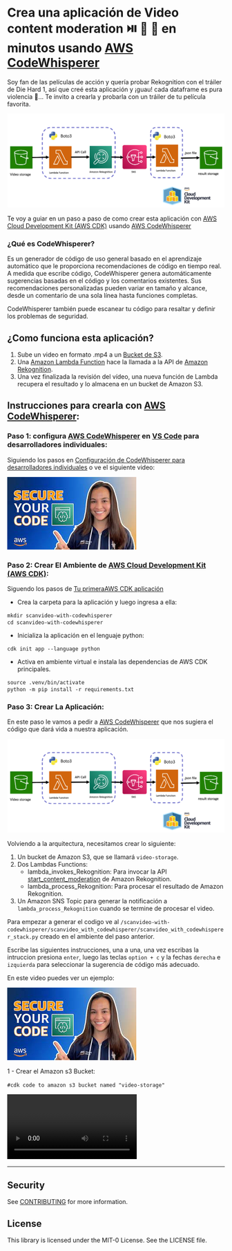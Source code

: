 # Crea una aplicación de Video content moderation ⏯️ 🔫 🚬 en minutos usando [AWS CodeWhisperer](https://aws.amazon.com/es/pm/codewhisperer)


Soy fan de las películas de acción y quería probar Rekognition con el tráiler de Die Hard 1, así que creé esta aplicación y ¡guau! cada dataframe es pura violencia 🫣... Te invito a crearla y probarla con un tráiler de tu película favorita.

![Video content moderation](imagenes/diagrama.png) 

Te voy a guiar en un paso a paso de como crear esta aplicación con [AWS Cloud Development Kit (AWS CDK)](https://docs.aws.amazon.com/cdk/v2/guide/home.html) usando [AWS CodeWhisperer](https://aws.amazon.com/es/pm/codewhisperer)

### ¿Qué es CodeWhisperer?
Es un generador de código de uso general basado en el aprendizaje automático que le proporciona recomendaciones de código en tiempo real. A medida que escribe código, CodeWhisperer genera automáticamente sugerencias basadas en el código y los comentarios existentes. Sus recomendaciones personalizadas pueden variar en tamaño y alcance, desde un comentario de una sola línea hasta funciones completas.

CodeWhisperer también puede escanear tu código para resaltar y definir los problemas de seguridad.

## ¿Como funciona esta aplicación?

1. Sube un video en formato .mp4 a un [Bucket de S3](https://docs.aws.amazon.com/es_es/AmazonS3/latest/userguide/UsingBucket.html).
2. Una [Amazon Lambda Function](https://docs.aws.amazon.com/es_es/lambda/latest/dg/welcome.html) hace la llamada a la API de [Amazon Rekognition](https://aws.amazon.com/es/rekognition/).
3. Una vez finalizada la revisión del vídeo, una nueva función de Lambda recupera el resultado y lo almacena en un bucket de Amazon S3.

## Instrucciones para crearla con [AWS CodeWhisperer](https://aws.amazon.com/es/pm/codewhisperer): 

### Paso 1: configura [AWS CodeWhisperer](https://aws.amazon.com/es/pm/codewhisperer) en [VS Code](https://code.visualstudio.com/) para desarrolladores individuales:

Siguiendo los pasos en [Configuración de CodeWhisperer para desarrolladores individuales](https://docs.aws.amazon.com/codewhisperer/latest/userguide/whisper-setup-indv-devs.html) o ve el siguiente video: 

[![Install Amazon CodeWhisperer and Build Applications Faster Today (How To)](imagenes/video_1.jpeg)](https://www.youtube.com/watch?v=sFh3_cMUrMk&t=1s)

### Paso 2: Crear El Ambiente de [AWS Cloud Development Kit (AWS CDK)](https://docs.aws.amazon.com/cdk/v2/guide/home.html): 

Siguendo los pasos de [Tu primeraAWS CDK aplicación](https://docs.aws.amazon.com/es_es/cdk/v2/guide/hello_world.html)

- Crea la carpeta para la aplicación y luego ingresa a ella: 

```
mkdir scanvideo-with-codewhisperer 
cd scanvideo-with-codewhisperer 
```

- Inicializa la aplicación en el lenguaje python: 

```
cdk init app --language python
```
- Activa en ambiente virtual e instala las dependencias de AWS CDK principales. 

```
source .venv/bin/activate
python -m pip install -r requirements.txt
```

### Paso 3: Crear La Aplicación: 

En este paso le vamos a pedir a [AWS CodeWhisperer](https://aws.amazon.com/es/pm/codewhisperer) que nos sugiera el código que dará vida a nuestra aplicación. 

![Video content moderation](imagenes/diagrama.png) 

Volviendo a la arquitectura, necesitamos crear lo siguiente: 
1. Un bucket de Amazon S3, que se llamará `video-storage`. 
2. Dos Lambdas Functions:
    - lambda_invokes_Rekognition: Para invocar la API [start_content_moderation](https://boto3.amazonaws.com/v1/documentation/api/1.9.42/reference/services/rekognition.html#Rekognition.Client.start_content_moderation) de Amazon Rekognition.
    - lambda_process_Rekognition: Para procesar el resultado de Amazon Rekognition. 
3. Un Amazon SNS Topic para generar la notificación a `lambda_process_Rekognition` cuando se termine de procesar el video. 

Para empezar a generar el codigo ve al `/scanvideo-with-codewhisperer/scanvideo_with_codewhisperer/scanvideo_with_codewhisperer_stack.py` creado en el ambiente del paso anterior. 

Escribe las siguientes instrucciones, una a una, una vez escribas la intruccion presiona `enter`, luego las teclas `option + c` y la fechas `derecha` e `izquierda` para seleccionar la sugerencia de código más adecuado. 

En este video puedes ver un ejemplo: 

[![Who Did This? Track Code Recommendations With Amazon CodeWhisperer](imagenes/video_1.jpeg)](https://www.youtube.com/watch?v=qu67bvH2Y08)

1 - Crear el Amazon s3 Bucket: 

`#cdk code to amazon s3 bucket named "video-storage"`

![crear amazon s3 bucket](imagenes/paso1.mp4)



---

## Security

See [CONTRIBUTING](CONTRIBUTING.md#security-issue-notifications) for more information.

## License

This library is licensed under the MIT-0 License. See the LICENSE file.


